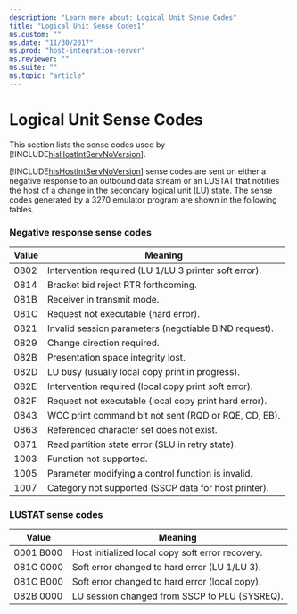 ```yaml
---
description: "Learn more about: Logical Unit Sense Codes"
title: "Logical Unit Sense Codes1"
ms.custom: ""
ms.date: "11/30/2017"
ms.prod: "host-integration-server"
ms.reviewer: ""
ms.suite: ""
ms.topic: "article"
---
```

# Logical Unit Sense Codes
This section lists the sense codes used by [!INCLUDE[hisHostIntServNoVersion](../includes/hishostintservnoversion-md.md)].  
  
 [!INCLUDE[hisHostIntServNoVersion](../includes/hishostintservnoversion-md.md)] sense codes are sent on either a negative response to an outbound data stream or an LUSTAT that notifies the host of a change in the secondary logical unit (LU) state. The sense codes generated by a 3270 emulator program are shown in the following tables.  
  
### Negative response sense codes  
  
|Value|Meaning|  
|-----------|-------------|  
|0802|Intervention required (LU 1/LU 3 printer soft error).|  
|0814|Bracket bid reject  RTR forthcoming.|  
|081B|Receiver in transmit mode.|  
|081C|Request not executable (hard error).|  
|0821|Invalid session parameters (negotiable BIND request).|  
|0829|Change direction required.|  
|082B|Presentation space integrity lost.|  
|082D|LU busy (usually local copy print in progress).|  
|082E|Intervention required (local copy print soft error).|  
|082F|Request not executable (local copy print hard error).|  
|0843|WCC print command bit not sent (RQD or RQE, CD, EB).|  
|0863|Referenced character set does not exist.|  
|0871|Read partition state error (SLU in retry state).|  
|1003|Function not supported.|  
|1005|Parameter modifying a control function is invalid.|  
|1007|Category not supported (SSCP data for host printer).|  
  
### LUSTAT sense codes  
  
|Value|Meaning|  
|-----------|-------------|  
|0001 B000|Host initialized local copy soft error recovery.|  
|081C 0000|Soft error changed to hard error (LU 1/LU 3).|  
|081C B000|Soft error changed to hard error (local copy).|  
|082B 0000|LU session changed from SSCP to PLU (SYSREQ).|
